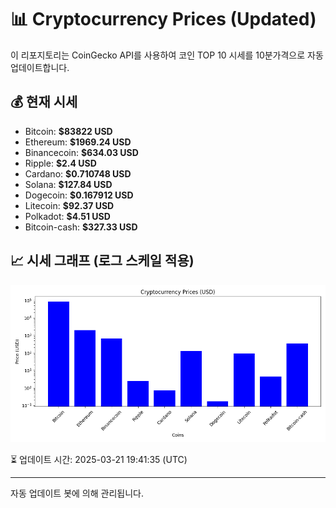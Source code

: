 
# 📊 Cryptocurrency Prices (Updated)

이 리포지토리는 CoinGecko API를 사용하여 코인 TOP 10 시세를 10분가격으로 자동 업데이트합니다.

## 💰 현재 시세
- Bitcoin: **$83822 USD**
- Ethereum: **$1969.24 USD**
- Binancecoin: **$634.03 USD**
- Ripple: **$2.4 USD**
- Cardano: **$0.710748 USD**
- Solana: **$127.84 USD**
- Dogecoin: **$0.167912 USD**
- Litecoin: **$92.37 USD**
- Polkadot: **$4.51 USD**
- Bitcoin-cash: **$327.33 USD**

## 📈 시세 그래프 (로그 스케일 적용)
![Crypto Prices](crypto_prices.png)

⏳ 업데이트 시간: 2025-03-21 19:41:35 (UTC)

---
자동 업데이트 봇에 의해 관리됩니다.
